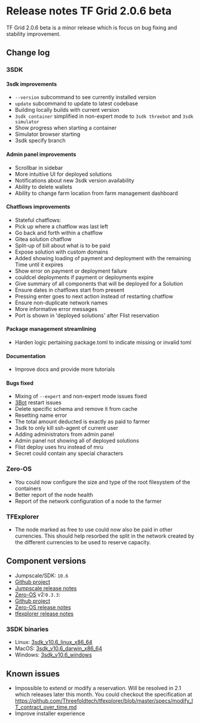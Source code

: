 # Release notes TF Grid 2.0.6 beta

TF Grid 2.0.6 beta is a minor release which is focus on bug fixing and stability improvement.

## Change log

### 3SDK

#### 3sdk improvements

- `--version` subcommand to see currently installed version
- `update` subcommand to update to latest codebase
- Building locally builds with current version
- `3sdk container` simplified in non-expert mode to `3sdk threebot` and `3sdk simulator`
- Show progress when starting a container
- Simulator browser starting
- 3sdk specify branch

#### Admin panel improvements

- Scrollbar in sidebar
- More intuitive UI for deployed solutions
- Notifications about new 3sdk version availability
- Ability to delete wallets
- Ability to change farm location from farm management dashboard

#### Chatflows improvements

- Stateful chatflows:
- Pick up where a chatflow was last left
- Go back and forth within a chatflow
- Gitea solution chatflow
- Split-up of bill about what is to be paid
- Expose solution with custom domains
- Added showing loading of payment and deployment with the remaining Time until it expires
- Show error on payment or deployment failure
- couldcel deployments if payment or deployments expire
- Give summary of all components that will be deployed for a Solution
- Ensure dates in chatflows start from present
- Pressing enter goes to next action instead of restarting chatflow
- Ensure non-duplicate network names
- More informative error messages
- Port is shown in 'deployed solutions' after Flist reservation

#### Package management streamlining

- Harden logic pertaining package.toml to indicate missing or invalid toml

#### Documentation

- Improve docs and provide more tutorials

#### Bugs fixed

- Mixing of `--expert` and non-expert mode issues fixed
- [3Bot](threefold__3bot_def) restart issues
- Delete specific schema and remove it from cache
- Resetting name error
- The total amount deducted is exactly as paid to farmer
- 3sdk to only kill ssh-agent of current user
- Adding administrators from admin panel
- Admin panel not showing all of deployed solutions
- Flist deploy uses hru instead of mru
- Secret could contain any special characters

### Zero-OS

- You could now configure the size and type of the root filesystem of the containers
- Better report of the node health
- Report of the network configuration of a node to the farmer

### TFExplorer

- The node marked as free to use could now also be paid in other currencies. This should help resorbed the split in the network created by the different currencies to be used to reserve capacity.

## Component versions

- Jumpscale/SDK: `10.6`
- [Github project](https://github.com/orgs/Threefoldtech/projects/88)
- [Jumpscale release notes](https://github.com/Threefoldtech/jumpscaleX_core/releases/tag/v10.6)
- [Zero-OS](threefold__zos) v2:`0.3.3`:
- [Github project](https://github.com/orgs/Threefoldtech/projects/89)
- [Zero-OS release notes](https://github.com/Threefoldtech/zos/releases/tag/v0.3.3)
- [tfexplorer release notes](https://github.com/Threefoldtech/tfexplorer/releases/tag/v0.3.1)

### 3SDK binaries

- Linux: [3sdk_v10.6_linux_x86_64](https://github.com/Threefoldtech/jumpscaleX_core/releases/download/v10.6/3sdk_v10.6_linux_x86_64)
- MacOS: [3sdk_v10.6_darwin_x86_64](https://github.com/Threefoldtech/jumpscaleX_core/releases/download/v10.6/3sdk_v10.6_darwin_x86_64)
- Windows: [3sdk_v10.6_windows](https://github.com/Threefoldtech/jumpscaleX_core/releases/download/v10.6/3sdk_v10.6_windows.exe)

## Known issues

- Impossible to extend or modify a reservation. Will be resolved in 2.1 which releases later this month. You could checkout the specification at https://github.com/Threefoldtech/tfexplorer/blob/master/specs/modify_IT_contract_over_time.md
- Improve installer experience